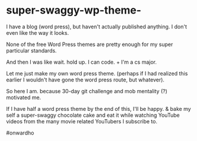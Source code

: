 # super-swaggy-wp-theme-

I have a blog (word press), but haven't actually published anything. 
I don't even like the way it looks. 

None of the free Word Press themes are pretty enough for my super particular standards. 

And then I was like wait. hold up. I can code. + I'm a cs major. 

Let me just make my own word press theme. 
(perhaps if I had realized this earlier I wouldn't have gone the word press route, but whatever). 

So here I am. 
because 30-day git challenge and mob mentality (?) motivated me. 

If I have half a word press theme by the end of this, I'll be happy. 
& bake my self a super-swaggy chocolate cake 
and eat it while watching YouTube videos from the many movie related 
YouTubers I subscribe to. 

#onwardho 

